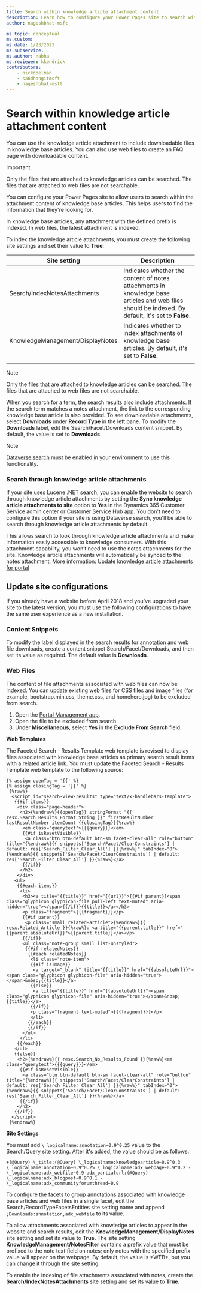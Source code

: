 ```yaml
---
title: Search within knowledge article attachment content
description: Learn how to configure your Power Pages site to search within file attachment content.
author: nageshbhat-msft

ms.topic: conceptual
ms.custom: 
ms.date: 1/23/2023
ms.subservice:
ms.author: nabha
ms.reviewer: kkendrick
contributors:
    - nickdoelman
    - sandhangitmsft
    - nageshbhat-msft
---
```


# Search within knowledge article attachment content

You can use the knowledge article attachment to include downloadable files in knowledge base articles. You can also use web files to create an FAQ page with downloadable content.

> [!IMPORTANT]
> Only the files that are attached to knowledge articles can be searched. The files that are attached to web files are not searchable.

You can configure your Power Pages site to allow users to search within the attachment content of  knowledge base articles. This helps users to find the information that they're looking for.

In knowledge base articles, any attachment with the defined prefix is indexed. In web files, the latest attachment is indexed.

To index the knowledge article attachments, you must create the following site settings and set their value to **True**:

|Site setting|Description|
|------------|-----------|
|Search/IndexNotesAttachments|Indicates whether the content of notes attachments in  knowledge base articles and web files should be indexed. By default, it's set to **False**.|
|KnowledgeManagement/DisplayNotes|Indicates whether to index attachments of knowledge base articles. By default, it's set to **False**.|
|||

> [!NOTE]
> Only the files that are attached to knowledge articles can be searched. The files that are attached to web files are not searchable.

When you search for a term, the search results also include attachments. If the search term matches a notes attachment, the link to the corresponding knowledge base article is also provided. To see downloadable attachments, select **Downloads** under **Record Type** in the left pane. To modify the **Downloads** label, edit the Search/Facet/Downloads content snippet. By default, the value is set to **Downloads**.

> [!NOTE]
> [Dataverse search](/power-platform/admin/configure-relevance-search-organization) must be enabled in your environment to use this functionality.

### Search through knowledge article attachments

If your site uses Lucene .NET [search](overview.md), you can enable the website to search through knowledge article attachments by setting the **Sync knowledge article attachments to site** option to **Yes** in the Dynamics 365 Customer Service admin center or Customer Service Hub app. You don't need to configure this option if your site is using Dataverse search, you'll be able to search through knowledge article attachments by default.

This allows search to look through knowledge article attachments and make information easily accessible to knowledge consumers. With this attachment capability, you won’t need to use the notes attachments for the site. Knowledge article attachments will automatically be synced to the notes attachment. More information: [Update knowledge article attachments for portal](/dynamics365/customer-service/customer-service-hub-user-guide-knowledge-article?tabs=customerserviceadmincenter#update-knowledge-article-attachments-for-portal)

## Update site configurations

If you already have a website before April 2018 and you've upgraded your site to the latest version, you must use the following configurations to have the same user experience as a new installation.

### Content Snippets

To modify the label displayed in the search results for annotation and web file downloads, create a content snippet Search/Facet/Downloads, and then set its value as required. The default value is **Downloads**.

### Web Files

The content of file attachments associated with web files can now be indexed. You can update existing web files for CSS files and image files (for example, bootstrap.min.css, theme.css, and homehero.jpg) to be excluded from search. 

1. Open the [Portal Management app](../portal-management-app.md).
2. Open the file to be excluded from search.
3. Under **Miscellaneous**, select **Yes** in the **Exclude From Search** field.

**Web Templates**

The Faceted Search - Results Template web template is revised to display files associated with knowledge base articles as primary search result items with a related article link. You must update the Faceted Search - Results Template web template to the following source:

```
{% assign openTag = '{{' %}
{% assign closingTag = '}}' %}
 {%raw%}
  <script id="search-view-results" type="text/x-handlebars-template">
   {{#if items}}
    <div class="page-header">
     <h2>{%endraw%}{{openTag}} stringFormat "{{ resx.Search_Results_Format_String }}" firstResultNumber lastResultNumber itemCount {{closingTag}}{%raw%}
      <em class="querytext">{{{query}}}</em>
      {{#if isResetVisible}}
       <a class="btn btn-default btn-sm facet-clear-all" role="button" title="{%endraw%}{{ snippets['Search/Facet/ClearConstraints'] | default: res['Search_Filter_Clear_All'] }}{%raw%}" tabIndex="0">{%endraw%}{{ snippets['Search/Facet/ClearConstraints'] | default: res['Search_Filter_Clear_All'] }}{%raw%}</a>
      {{/if}}
     </h2>
    </div>
   <ul>
    {{#each items}}
     <li>
      <h3><a title="{{title}}" href="{{url}}">{{#if parent}}<span class="glyphicon glyphicon-file pull-left text-muted" aria-hidden="true"></span>{{/if}}{{title}}</a></h3>
      <p class="fragment">{{{fragment}}}</p>
      {{#if parent}}
       <p class="small related-article">{%endraw%}{{ resx.Related_Article }}{%raw%}: <a title="{{parent.title}}" href="{{parent.absoluteUrl}}">{{parent.title}}</a></p>
      {{/if}}
      <ul class="note-group small list-unstyled">
       {{#if relatedNotes}}
        {{#each relatedNotes}}
         <li class="note-item">
         {{#if isImage}}
          <a target="_blank" title="{{title}}" href="{{absoluteUrl}}"><span class="glyphicon glyphicon-file" aria-hidden="true"></span>&nbsp;{{title}}</a>
         {{else}}
          <a title="{{title}}" href="{{absoluteUrl}}"><span class="glyphicon glyphicon-file" aria-hidden="true"></span>&nbsp;{{title}}</a>
         {{/if}}
         <p class="fragment text-muted">{{{fragment}}}</p>
         </li>
        {{/each}}
        {{/if}}
      </ul>
     </li>
    {{/each}}
   </ul>
   {{else}}
    <h2>{%endraw%}{{ resx.Search_No_Results_Found }}{%raw%}<em class="querytext">{{{query}}}</em>
     {{#if isResetVisible}}
      <a class="btn btn-default btn-sm facet-clear-all" role="button" title="{%endraw%}{{ snippets['Search/Facet/ClearConstraints'] | default: res['Search_Filter_Clear_All'] }}{%raw%}" tabIndex="0">{%endraw%}{{ snippets['Search/Facet/ClearConstraints'] | default: res['Search_Filter_Clear_All'] }}{%raw%}</a>
     {{/if}}
    </h2>
   {{/if}}
  </script>
 {%endraw%}
```

**Site Settings**

You must add `\_logicalname:annotation~0.9^0.25` value to the Search/Query site setting. After it's added, the value should be as follows:
```
+(@Query) \_title:(@Query) \_logicalname:knowledgearticle~0.9^0.3 \_logicalname:annotation~0.9^0.25 \_logicalname:adx_webpage~0.9^0.2 -\_logicalname:adx_webfile~0.9 adx_partialurl:(@Query) \_logicalname:adx_blogpost~0.9^0.1 -\_logicalname:adx_communityforumthread~0.9
```

To configure the facets to group annotations associated with knowledge base articles and web files in a single facet, edit the Search/RecordTypeFacetsEntities site setting name and append `;Downloads:annotation,adx_webfile` to its value.

To allow attachments associated with knowledge articles to appear in the website and search results, edit the **KnowledgeManagement/DisplayNotes** site setting and set its value to **True**. The site setting **KnowledgeManagement/NotesFilter** contains a prefix value that must be prefixed to the note text field on notes; only notes with the specified prefix value will appear on the webpage. By default, the value is \*WEB\*, but you can change it through the site setting.

To enable the indexing of file attachments associated with notes, create the **Search/IndexNotesAttachments** site setting and set its value to **True**.


